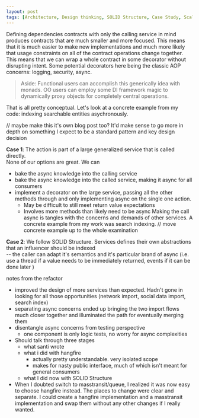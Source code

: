 ```yaml
---
layout: post
tags: [Architecture, Design thinking, SOLID Structure, Case Study, Scaling]
---
```

Defining dependencies contracts with only the calling service in mind produces contracts that are much smaller and more focused. This means that it is much easier to make new implementations and much more likely that usage constraints on all of the contract operations change together. This means that we can wrap a whole contract in some decorator without disrupting intent. Some potential decorators here being the classic AOP concerns: logging, security, async.

> Aside: Functional users can accomplish this generically idea with monads. OO users can employ some DI framework magic to dynamically proxy objects for completely central operations.

That is all pretty conceptual. Let's look at a concrete example from my code: indexing searchable entities asychronously. 

// maybe make this it's own blog post too? It'd make sense to go more in depth on something I expect to be a standard pattern and key design decision

**Case 1**: The action is part of a large generalized service that is called directly.  
None of our options are great. We can
 - bake the async knowledge into the calling service
 - bake the async knowledge into the called service, making it async for all consumers
 - implement a decorator on the large service, passing all the other methods through and only implementing async on the single one action.
   -  May be difficult to still meet return value expectations
   -  Involves more methods than likely need to be async
Making the call async is tangles with the concerns and demands of other services. A concrete example from my work was search indexing. 
// move concrete example up to the whole examination

**Case 2**: We follow SOLID Structure. Services defines their own abstractions that an influencer should be indexed  
-- the caller can adapt it's semantics and it's particular brand of async (i.e. use a thread if a value needs to be immediately returned, events if it can be done later )


notes from the refactor
- improved the design of more services than expected. Hadn't gone in looking for all those opportunities (network import, social data import, search index)
- separating async concerns ended up bringing the two import flows much closer together and illuminated the path for eventually merging them
- disentangle async concerns from testing perspective
  - one component is only logic tests, no worry for async complexities
- Should talk through three stages
  - what santi wrote
  - what i did with hangfire
    - actually pretty understandable. very isolated scope
    - makes for nasty public interface, much of which isn't meant for general consumers 
  - what I did now with SOLID Structure
- When I doubted switch to masstransit/queue, I realized it was now easy to choose hangfire instead. The places to change were clear and separate. I could create a hangfire implementation and a masstransit implementation and swap them without any other changes if I really wanted.
